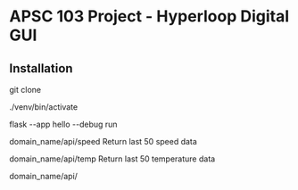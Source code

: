 # APSC 103 Project - Hyperloop Digital GUI
## Installation
git clone

./venv/bin/activate

flask --app hello --debug run

domain_name/api/speed Return last 50 speed data

domain_name/api/temp Return last 50 temperature data

domain_name/api/